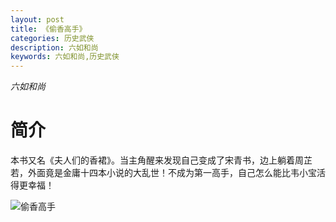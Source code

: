 ```yaml
---
layout: post
title: 《偷香高手》
categories: 历史武侠
description: 六如和尚
keywords: 六如和尚,历史武侠
---
```

*六如和尚*
# 简介
本书又名《夫人们的香裙》。当主角醒来发现自己变成了宋青书，边上躺着周芷若，外面竟是金庸十四本小说的大乱世！不成为第一高手，自己怎么能比韦小宝活得更幸福！

![偷香高手](https://cdn.jsdelivr.net/gh/YYbooks0/yybooks0img@master/bookscover2/偷香高手.6yp85sabr4g0.jpg)
